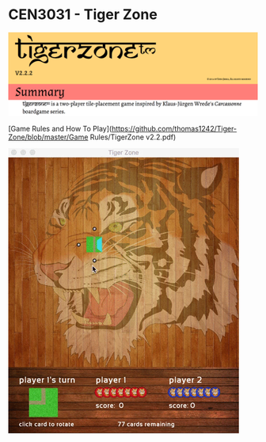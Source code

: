 # CEN3031 - Tiger Zone

 ![alt tag](Testing/Images/descrip.png)

[Game Rules and How To Play](https://github.com/thomas1242/Tiger-Zone/blob/master/Game Rules/TigerZone v2.2.pdf)
<!--- and
[How To Play](https://github.com/thomas1242/Tiger-Zone/blob/master/Game Rules/TigerZone - Tournament Rules v2.2.pdf)
-->
 ![alt tag](Testing/Images/tzonedemo.gif)


<!--- ![alt tag](Images/tz33.gif) -->



